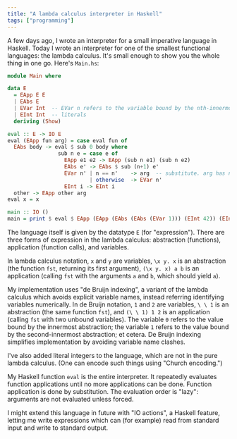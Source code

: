 ```yaml
---
title: "A lambda calculus interpreter in Haskell"
tags: ["programming"]
---
```


A few days ago, I wrote an interpreter for a small imperative language in Haskell.
Today I wrote an interpreter for one of the smallest functional languages:
the lambda calculus.
It's small enough to show you the whole thing in one go.
Here's `Main.hs`:

```haskell
module Main where

data E
  = EApp E E
  | EAbs E
  | EVar Int  -- EVar n refers to the variable bound by the nth-innermost abstraction
  | EInt Int  -- literals
  deriving (Show)

eval :: E -> IO E
eval (EApp fun arg) = case eval fun of
  EAbs body -> eval $ sub 0 body where
                sub n e = case e of
                  EApp e1 e2 -> EApp (sub n e1) (sub n e2)
                  EAbs e' -> EAbs $ sub (n+1) e'
                  EVar n' | n == n'    -> arg  -- substitute. arg has no free vars.
                          | otherwise  -> EVar n'
                  EInt i -> EInt i
  other -> EApp other arg
eval x = x

main :: IO ()
main = print $ eval $ EApp (EApp (EAbs (EAbs (EVar 1))) (EInt 42)) (EInt 43)
```

The language itself is given by the datatype `E` (for "expression").
There are three forms of expression in the lambda calculus:
abstraction (functions),
application (function calls),
and variables.

In lambda calculus notation,
`x` and `y` are variables,
`\x y. x` is an abstraction (the function `fst`, returning its first argument),
`(\x y. x) a b` is an application (calling `fst` with the arguments `a` and `b`, which should yield `a`).

My implementation uses "de Bruijn indexing",
a variant of the lambda calculus which avoids explicit variable names,
instead referring identifying variables numerically.
In de Bruijn notation,
`1` and `2` are variables,
`\ \ 1` is an abstraction (the same function `fst`),
and `(\ \ 1) 1 2` is an application (calling `fst` with two unbound variables).
The variable `0` refers to the value bound by the innermost abstraction;
the variable `1` refers to the value bound by the second-innermost abstraction;
et cetera.
De Bruijn indexing simplifies implementation
by avoiding variable name clashes.

I've also added literal integers to the language,
which are not in the pure lambda calculus.
(One can encode such things using "Church encoding.")

My Haskell function `eval` is the entire interpreter.
It repeatedly evaluates function applications until no more applications can be done.
Function application is done by substitution.
The evaluation order is "lazy":
arguments are not evaluated unless forced.

I might extend this language in future with "IO actions",
a Haskell feature,
letting me write expressions which can (for example)
read from standard input
and write to standard output.

